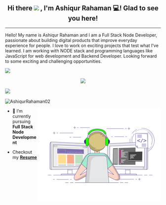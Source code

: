 <h2 align="center">
  Hi there <img src="https://media.giphy.com/media/hvRJCLFzcasrR4ia7z/giphy.gif" width="28"> , I'm Ashiqur Rahaman 💻! Glad to see you here!
</h2>


<hr>

Hello! My name is Ashiqur Rahaman and I am a Full Stack Node Developer, passionate about building digital products that improve everyday experience for people. I love to work on exciting projects that test what I've learned. I am working with NODE stack and programming languages like JavaScript for web development and Backend Developer. Looking forward to some exciting and challenging opportunities.

<img src="https://user-images.githubusercontent.com/73097560/115834477-dbab4500-a447-11eb-908a-139a6edaec5c.gif">

<p align="center" color:"red">
     <a>
          <img src="https://readme-typing-svg.demolab.com/?lines=Hi! My self Ashiqur Rahaman ; I am a Full-stack%20Node%20developer 💻; Interested in Coding 🏃‍♂️;Curious%20to%20learn%20new%20things !&font=Fira%20Code&center=true&width=440&height=45&color=#37bcf7&vCenter=true&size=22&pause=1000"></a>
</p>
      
<img src="https://user-images.githubusercontent.com/73097560/115834477-dbab4500-a447-11eb-908a-139a6edaec5c.gif">
<p align="left"> <img src="https://komarev.com/ghpvc/?username=AshiqurRahaman02&label=Profile%20views&color=0e75b6&style=flat" alt="AshiqurRahaman02" /> </p>
<img align="right" alt="Coding" width="400"  src="https://raw.githubusercontent.com/devSouvik/devSouvik/master/gif3.gif">

- 🔭 I’m currently pursuing **Full Stack Node Development**

-    Checkout my **[Resume](https://drive.google.com/file/d/1rSe93FmMCA1zhf5NXPgCMfSCuCYZet61/view?usp=sharing)**

